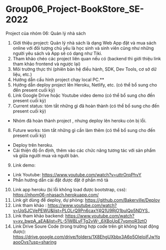 # Group06_Project-BookStore_SE-2022
Project của nhóm 06: Quản lý nhà sách
1. Giới thiệu project: Quản lý nhà sách là dạng Web App đặt và mua sách online với đối tượng chủ yếu là học sinh và sinh viên cũng như những người yêu sách và App sẽ có dạng như Tiki.
2. Tham khảo chéo các project liên quan nếu có (backend thì giới thiệu link tham khảo frontend và ngược lại)
3. Môi trường thực thi (phiên bản hệ điều hành, SDK, Dev Tools, cơ sở dữ liệu, etc.)
4. Hướng dẫn cấu hình project chạy local PC.**
5. Hướng dẫn deploy project lên Heroku, Netlify, etc. (có thể bổ sung cho đến present cuối kỳ)
6. Link Google Drive hoặc Youtube video demo (có thể bổ sung cho đến present cuối kỳ)
7. Current status: tóm tắt những gì đã hoàn thành (có thể bổ sung cho đến present cuối kỳ)
- Nhóm đã hoàn thành project , nhưng deploy lên heroku còn bị lỗi.
8. Future works: tóm tắt những gì cần làm thêm (có thể bổ sung cho đến present cuối kỳ)
- Deploy trên heroku.
- Cải thiện độ ổn định, thêm vào các chức năng tương tác với sản phẩm và giữa người mua và người bán.
9. Link demo:
-  Link Youtube: https://www.youtube.com/watch?v=uttrOrpPhvY
-  Phần hướng dẫn cài đặt được đặt ở phần mô tả
10. Link app heroku (bị lỗi không load được bootstrap, css):   https://nhom06-nhasach.herokuapp.com/
11. Link git dùng để deploy, dự phòng: https://github.com/Bakerville/Deploy
12. Link tham khảo : https://www.youtube.com/watch?v=UqSJCVePEWU&list=PLOLrQ9Pn6caxY4Q1U9RjO1bulQp5NDYS_
14. Link tham khảo backend: https://www.youtube.com/watch?v=xv_bwpA_aEA&list=PL-51WBLyFTg2vW-_6XBoUpE7vpmoR3ztO
15. Link Drive Soure Code (trong trường hợp code trên git không hoạt động được): https://drive.google.com/drive/folders/1X8EhgUXbbx3A6p5OleloiFJwYqaooOvs?usp=sharing
